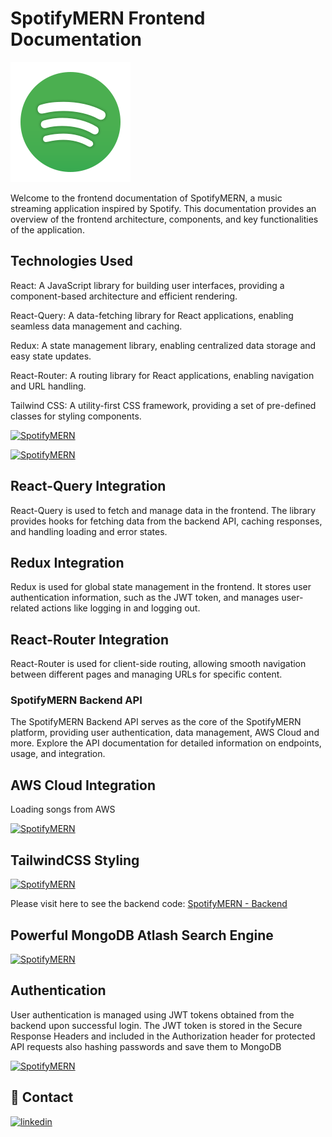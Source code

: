 # SpotifyMERN Frontend Documentation

[![SpotifyMERN](https://github.com/hsyntes/spotifymern/blob/main/src/logo.svg)](https://spotifymern.vercel.app/)

Welcome to the frontend documentation of SpotifyMERN, a music streaming application inspired by Spotify. This documentation provides an overview of the frontend architecture, components, and key functionalities of the application.

## Technologies Used

React: A JavaScript library for building user interfaces, providing a component-based architecture and efficient rendering.

React-Query: A data-fetching library for React applications, enabling seamless data management and caching.

Redux: A state management library, enabling centralized data storage and easy state updates.

React-Router: A routing library for React applications, enabling navigation and URL handling.

Tailwind CSS: A utility-first CSS framework, providing a set of pre-defined classes for styling components.

[![SpotifyMERN](https://spotifymern.s3.us-east-2.amazonaws.com/screenshots/spotifymern-mobile-dark.png)](https://spotifymern.vercel.app)

[![SpotifyMERN](https://spotifymern.s3.us-east-2.amazonaws.com/screenshots/spotifymern-mobile-light.png)](https://spotifymern.vercel.app)

## React-Query Integration

React-Query is used to fetch and manage data in the frontend. The library provides hooks for fetching data from the backend API, caching responses, and handling loading and error states.

## Redux Integration

Redux is used for global state management in the frontend. It stores user authentication information, such as the JWT token, and manages user-related actions like logging in and logging out.

## React-Router Integration

React-Router is used for client-side routing, allowing smooth navigation between different pages and managing URLs for specific content.

### SpotifyMERN Backend API

The SpotifyMERN Backend API serves as the core of the SpotifyMERN platform, providing user authentication, data management, AWS Cloud and more. Explore the API documentation for detailed information on endpoints, usage, and integration.

## AWS Cloud Integration

Loading songs from AWS

[![SpotifyMERN](https://spotifymern.s3.us-east-2.amazonaws.com/screenshots/aws-mobile-dark.png)](https://spotifymern.vercel.app)

## TailwindCSS Styling

[![SpotifyMERN](https://spotifymern.s3.us-east-2.amazonaws.com/screenshots/spotifymern-desktop-dark.png)](https://spotifymern.vercel.app)

Please visit here to see the backend code: [SpotifyMERN - Backend](https://github.com/hsyntes/spotifymern-api)

## Powerful MongoDB Atlash Search Engine

[![SpotifyMERN](https://spotifymern.s3.us-east-2.amazonaws.com/screenshots/search-mobile-dark.png)](https://spotifymern.vercel.app)

## Authentication

User authentication is managed using JWT tokens obtained from the backend upon successful login. The JWT token is stored in the Secure Response Headers and included in the Authorization header for protected API requests also hashing passwords and save them to MongoDB

[![SpotifyMERN](https://spotifymern.s3.us-east-2.amazonaws.com/screenshots/authentication-mobile-dark.png)](https://spotifymern.vercel.app)

## 🔗 Contact

[![linkedin](https://img.shields.io/badge/linkedin-0A66C2?style=for-the-badge&logo=linkedin&logoColor=white)](https://www.linkedin.com/in/hsyntes)
